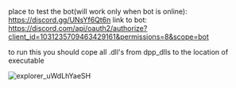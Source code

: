 place to test the bot(will work only when bot is online): https://discord.gg/UNsYf6Qt6n
link to bot: https://discord.com/api/oauth2/authorize?client_id=1031235709463429161&permissions=8&scope=bot

to run this you should cope all .dll's from dpp_dlls to the location of executable

![explorer_uWdLhYaeSH](https://user-images.githubusercontent.com/67631062/218274740-15618ae6-84d2-45dd-adaa-655ea07e9f00.png)

